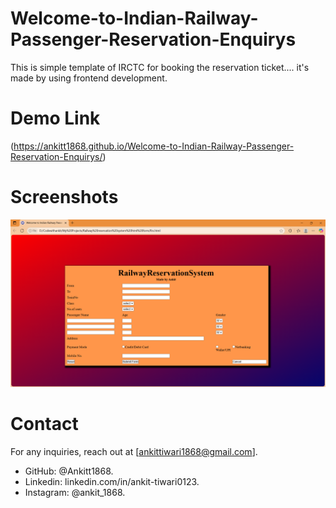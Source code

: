 # Welcome-to-Indian-Railway-Passenger-Reservation-Enquirys

This is simple template of IRCTC for booking the reservation ticket.... it's made by using frontend development.

# Demo Link 
(https://ankitt1868.github.io/Welcome-to-Indian-Railway-Passenger-Reservation-Enquirys/)

# Screenshots

![Image alt](https://github.com/Ankitt1868/Welcome-to-Indian-Railway-Passenger-Reservation-Enquirys/blob/2f5c1a3239dcd2538bdd3e2fe50a171e6f45f8e1/Screenshots/screenshoots.png)
# Contact
For any inquiries, reach out at [ankittiwari1868@gmail.com].
- GitHub: @Ankitt1868.
- Linkedin: linkedin.com/in/ankit-tiwari0123.
- Instagram: @ankit_1868.

